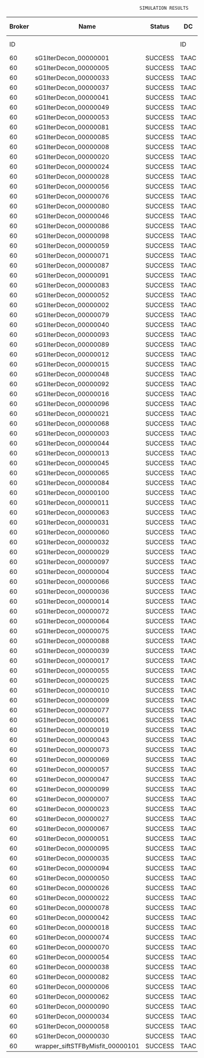 

                                                     SIMULATION RESULTS

|Broker|         Name         | Status|  DC  |Host|Host PEs |VM|   VM PEs|   VM MIPS|ActivityLen|StartTime|FinishTime|ExecTime
|------|----------------------|-------|------|----|---------|--|---------|----------|-----------|---------|----------|--------
|    ID|                      |       |    ID|  ID|CPU cores|ID|CPU cores|        MI|         MI|  Seconds|   Seconds| Seconds
|    60| sG1IterDecon_00000001|SUCCESS|  TAAC|   0|       12|240|        2|    1000.0|      56150|  70321.7|   71024.9|   703.2
|    60| sG1IterDecon_00000005|SUCCESS|  TAAC|   0|       12|240|        2|    1000.0|      56150|  70321.7|   71024.9|   703.2
|    60| sG1IterDecon_00000033|SUCCESS|  TAAC|   0|       12|240|        2|    1000.0|      56150|  70321.7|   71024.9|   703.2
|    60| sG1IterDecon_00000037|SUCCESS|  TAAC|   0|       12|240|        2|    1000.0|      56150|  70321.7|   71024.9|   703.2
|    60| sG1IterDecon_00000041|SUCCESS|  TAAC|   0|       12|240|        2|    1000.0|      56150|  70321.7|   71024.9|   703.2
|    60| sG1IterDecon_00000049|SUCCESS|  TAAC|   0|       12|240|        2|    1000.0|      56150|  70321.7|   71024.9|   703.2
|    60| sG1IterDecon_00000053|SUCCESS|  TAAC|   0|       12|240|        2|    1000.0|      56150|  70321.7|   71024.9|   703.2
|    60| sG1IterDecon_00000081|SUCCESS|  TAAC|   0|       12|240|        2|    1000.0|      56150|  70321.7|   71024.9|   703.2
|    60| sG1IterDecon_00000085|SUCCESS|  TAAC|   0|       12|240|        2|    1000.0|      56150|  70321.7|   71024.9|   703.2
|    60| sG1IterDecon_00000008|SUCCESS|  TAAC|   0|       12|243|        2|    1000.0|      56150|  70321.7|   71024.9|   703.2
|    60| sG1IterDecon_00000020|SUCCESS|  TAAC|   0|       12|243|        2|    1000.0|      56150|  70321.7|   71024.9|   703.2
|    60| sG1IterDecon_00000024|SUCCESS|  TAAC|   0|       12|243|        2|    1000.0|      56150|  70321.7|   71024.9|   703.2
|    60| sG1IterDecon_00000028|SUCCESS|  TAAC|   0|       12|243|        2|    1000.0|      56150|  70321.7|   71024.9|   703.2
|    60| sG1IterDecon_00000056|SUCCESS|  TAAC|   0|       12|243|        2|    1000.0|      56150|  70321.7|   71024.9|   703.2
|    60| sG1IterDecon_00000076|SUCCESS|  TAAC|   0|       12|243|        2|    1000.0|      56150|  70321.7|   71024.9|   703.2
|    60| sG1IterDecon_00000080|SUCCESS|  TAAC|   0|       12|243|        2|    1000.0|      56150|  70321.7|   71024.9|   703.2
|    60| sG1IterDecon_00000046|SUCCESS|  TAAC|   1|       12|241|        2|    1000.0|      56150|  70321.7|   71024.9|   703.2
|    60| sG1IterDecon_00000086|SUCCESS|  TAAC|   1|       12|241|        2|    1000.0|      56150|  70321.7|   71024.9|   703.2
|    60| sG1IterDecon_00000098|SUCCESS|  TAAC|   1|       12|241|        2|    1000.0|      56150|  70321.7|   71024.9|   703.2
|    60| sG1IterDecon_00000059|SUCCESS|  TAAC|   2|       12|242|        2|    1000.0|      56150|  70321.7|   71024.9|   703.2
|    60| sG1IterDecon_00000071|SUCCESS|  TAAC|   2|       12|242|        2|    1000.0|      56150|  70321.7|   71024.9|   703.2
|    60| sG1IterDecon_00000087|SUCCESS|  TAAC|   2|       12|242|        2|    1000.0|      56150|  70321.7|   71024.9|   703.2
|    60| sG1IterDecon_00000091|SUCCESS|  TAAC|   2|       12|242|        2|    1000.0|      56150|  70321.7|   71024.9|   703.2
|    60| sG1IterDecon_00000083|SUCCESS|  TAAC|   2|       12|242|        2|    1000.0|      59381|  70321.7|   71059.1|   737.3
|    60| sG1IterDecon_00000052|SUCCESS|  TAAC|   0|       12|243|        2|    1000.0|      61375|  70321.7|   71072.1|   750.4
|    60| sG1IterDecon_00000002|SUCCESS|  TAAC|   1|       12|241|        2|    1000.0|      60450|  70321.7|   71072.9|   751.2
|    60| sG1IterDecon_00000079|SUCCESS|  TAAC|   2|       12|242|        2|    1000.0|      83667|  70321.7|   71302.1|   980.3
|    60| sG1IterDecon_00000040|SUCCESS|  TAAC|   0|       12|243|        2|    1000.0|      91200|  70321.7|   71327.5|  1005.8
|    60| sG1IterDecon_00000093|SUCCESS|  TAAC|   0|       12|240|        2|    1000.0|      96311|  70321.7|   71346.8|  1025.0
|    60| sG1IterDecon_00000089|SUCCESS|  TAAC|   0|       12|240|        2|    1000.0|     115702|  70321.7|   71492.7|  1171.0
|    60| sG1IterDecon_00000012|SUCCESS|  TAAC|   0|       12|243|        2|    1000.0|     117306|  70321.7|   71536.7|  1215.0
|    60| sG1IterDecon_00000015|SUCCESS|  TAAC|   2|       12|242|        2|    1000.0|     115126|  70321.7|   71602.1|  1280.4
|    60| sG1IterDecon_00000048|SUCCESS|  TAAC|   0|       12|243|        2|    1000.0|     131219|  70321.7|   71641.3|  1319.6
|    60| sG1IterDecon_00000092|SUCCESS|  TAAC|   0|       12|243|        2|    1000.0|     135995|  70321.7|   71675.0|  1353.3
|    60| sG1IterDecon_00000016|SUCCESS|  TAAC|   0|       12|243|        2|    1000.0|     144034|  70321.7|   71727.6|  1405.9
|    60| sG1IterDecon_00000096|SUCCESS|  TAAC|   0|       12|243|        2|    1000.0|     146964|  70321.7|   71745.3|  1423.6
|    60| sG1IterDecon_00000021|SUCCESS|  TAAC|   0|       12|240|        2|    1000.0|     156382|  70321.7|   71779.5|  1457.8
|    60| sG1IterDecon_00000068|SUCCESS|  TAAC|   0|       12|243|        2|    1000.0|     162933|  70321.7|   71833.6|  1511.9
|    60| sG1IterDecon_00000003|SUCCESS|  TAAC|   2|       12|242|        2|    1000.0|     143490|  70321.7|   71857.9|  1536.1
|    60| sG1IterDecon_00000044|SUCCESS|  TAAC|   0|       12|243|        2|    1000.0|     168756|  70321.7|   71862.8|  1541.1
|    60| sG1IterDecon_00000013|SUCCESS|  TAAC|   0|       12|240|        2|    1000.0|     173487|  70321.7|   71891.5|  1569.8
|    60| sG1IterDecon_00000045|SUCCESS|  TAAC|   0|       12|240|        2|    1000.0|     193935|  70321.7|   72014.9|  1693.2
|    60| sG1IterDecon_00000065|SUCCESS|  TAAC|   0|       12|240|        2|    1000.0|     195345|  70321.7|   72022.7|  1701.0
|    60| sG1IterDecon_00000084|SUCCESS|  TAAC|   0|       12|243|        2|    1000.0|     231134|  70321.7|   72144.1|  1822.4
|    60| sG1IterDecon_00000100|SUCCESS|  TAAC|   0|       12|243|        2|    1000.0|     237950|  70321.7|   72171.3|  1849.6
|    60| sG1IterDecon_00000011|SUCCESS|  TAAC|   2|       12|242|        2|    1000.0|     182930|  70321.7|   72195.8|  1874.1
|    60| sG1IterDecon_00000063|SUCCESS|  TAAC|   2|       12|242|        2|    1000.0|     188230|  70321.7|   72238.3|  1916.6
|    60| sG1IterDecon_00000031|SUCCESS|  TAAC|   2|       12|242|        2|    1000.0|     190673|  70321.7|   72256.8|  1935.1
|    60| sG1IterDecon_00000060|SUCCESS|  TAAC|   0|       12|243|        2|    1000.0|     265578|  70321.7|   72268.4|  1946.7
|    60| sG1IterDecon_00000032|SUCCESS|  TAAC|   0|       12|243|        2|    1000.0|     270491|  70321.7|   72283.2|  1961.5
|    60| sG1IterDecon_00000029|SUCCESS|  TAAC|   0|       12|240|        2|    1000.0|     252025|  70321.7|   72306.2|  1984.5
|    60| sG1IterDecon_00000097|SUCCESS|  TAAC|   0|       12|240|        2|    1000.0|     274532|  70321.7|   72407.7|  2086.0
|    60| sG1IterDecon_00000004|SUCCESS|  TAAC|   0|       12|243|        2|    1000.0|     334964|  70321.7|   72444.4|  2122.7
|    60| sG1IterDecon_00000066|SUCCESS|  TAAC|   1|       12|241|        2|    1000.0|     190704|  70321.7|   72446.3|  2124.6
|    60| sG1IterDecon_00000036|SUCCESS|  TAAC|   0|       12|243|        2|    1000.0|     337139|  70321.7|   72448.8|  2127.1
|    60| sG1IterDecon_00000014|SUCCESS|  TAAC|   1|       12|241|        2|    1000.0|     197394|  70321.7|   72513.2|  2191.5
|    60| sG1IterDecon_00000072|SUCCESS|  TAAC|   0|       12|243|        2|    1000.0|     387256|  70321.7|   72524.1|  2202.4
|    60| sG1IterDecon_00000064|SUCCESS|  TAAC|   0|       12|243|        2|    1000.0|     394582|  70321.7|   72531.4|  2209.6
|    60| sG1IterDecon_00000075|SUCCESS|  TAAC|   2|       12|242|        2|    1000.0|     234888|  70321.7|   72568.5|  2246.8
|    60| sG1IterDecon_00000088|SUCCESS|  TAAC|   0|       12|243|        2|    1000.0|     467079|  70321.7|   72604.0|  2282.2
|    60| sG1IterDecon_00000039|SUCCESS|  TAAC|   2|       12|242|        2|    1000.0|     244204|  70321.7|   72629.6|  2307.8
|    60| sG1IterDecon_00000017|SUCCESS|  TAAC|   0|       12|240|        2|    1000.0|     341331|  70321.7|   72675.1|  2353.4
|    60| sG1IterDecon_00000055|SUCCESS|  TAAC|   2|       12|242|        2|    1000.0|     255737|  70321.7|   72699.1|  2377.4
|    60| sG1IterDecon_00000025|SUCCESS|  TAAC|   0|       12|240|        2|    1000.0|     358800|  70321.7|   72736.5|  2414.7
|    60| sG1IterDecon_00000010|SUCCESS|  TAAC|   1|       12|241|        2|    1000.0|     225339|  70321.7|   72779.9|  2458.1
|    60| sG1IterDecon_00000009|SUCCESS|  TAAC|   0|       12|240|        2|    1000.0|     391043|  70321.7|   72833.3|  2511.6
|    60| sG1IterDecon_00000077|SUCCESS|  TAAC|   0|       12|240|        2|    1000.0|     424669|  70321.7|   72917.4|  2595.7
|    60| sG1IterDecon_00000061|SUCCESS|  TAAC|   0|       12|240|        2|    1000.0|     449668|  70321.7|   72967.4|  2645.7
|    60| sG1IterDecon_00000019|SUCCESS|  TAAC|   2|       12|242|        2|    1000.0|     310565|  70321.7|   73002.2|  2680.5
|    60| sG1IterDecon_00000043|SUCCESS|  TAAC|   2|       12|242|        2|    1000.0|     315524|  70321.7|   73026.9|  2705.2
|    60| sG1IterDecon_00000073|SUCCESS|  TAAC|   0|       12|240|        2|    1000.0|     514833|  70321.7|   73065.3|  2743.6
|    60| sG1IterDecon_00000069|SUCCESS|  TAAC|   0|       12|240|        2|    1000.0|     517533|  70321.7|   73068.1|  2746.3
|    60| sG1IterDecon_00000057|SUCCESS|  TAAC|   0|       12|240|        2|    1000.0|     548071|  70321.7|   73098.6|  2776.9
|    60| sG1IterDecon_00000047|SUCCESS|  TAAC|   2|       12|242|        2|    1000.0|     378587|  70321.7|   73311.2|  2989.5
|    60| sG1IterDecon_00000099|SUCCESS|  TAAC|   2|       12|242|        2|    1000.0|     388369|  70321.7|   73350.4|  3028.6
|    60| sG1IterDecon_00000007|SUCCESS|  TAAC|   2|       12|242|        2|    1000.0|     417184|  70321.7|   73451.5|  3129.8
|    60| sG1IterDecon_00000023|SUCCESS|  TAAC|   2|       12|242|        2|    1000.0|     440432|  70321.7|   73521.3|  3199.6
|    60| sG1IterDecon_00000027|SUCCESS|  TAAC|   2|       12|242|        2|    1000.0|     452997|  70321.7|   73552.7|  3230.9
|    60| sG1IterDecon_00000067|SUCCESS|  TAAC|   2|       12|242|        2|    1000.0|     473732|  70321.7|   73594.1|  3272.4
|    60| sG1IterDecon_00000051|SUCCESS|  TAAC|   2|       12|242|        2|    1000.0|     478427|  70321.7|   73601.3|  3279.6
|    60| sG1IterDecon_00000095|SUCCESS|  TAAC|   2|       12|242|        2|    1000.0|     485151|  70321.7|   73608.1|  3286.3
|    60| sG1IterDecon_00000035|SUCCESS|  TAAC|   2|       12|242|        2|    1000.0|     493480|  70321.7|   73616.4|  3294.7
|    60| sG1IterDecon_00000094|SUCCESS|  TAAC|   1|       12|241|        2|    1000.0|     318396|  70321.7|   73618.8|  3297.1
|    60| sG1IterDecon_00000050|SUCCESS|  TAAC|   1|       12|241|        2|    1000.0|     318735|  70321.7|   73621.7|  3300.0
|    60| sG1IterDecon_00000026|SUCCESS|  TAAC|   1|       12|241|        2|    1000.0|     322630|  70321.7|   73652.9|  3331.2
|    60| sG1IterDecon_00000022|SUCCESS|  TAAC|   1|       12|241|        2|    1000.0|     357190|  70321.7|   73912.8|  3591.1
|    60| sG1IterDecon_00000078|SUCCESS|  TAAC|   1|       12|241|        2|    1000.0|     360476|  70321.7|   73936.0|  3614.3
|    60| sG1IterDecon_00000042|SUCCESS|  TAAC|   1|       12|241|        2|    1000.0|     368699|  70321.7|   73989.8|  3668.1
|    60| sG1IterDecon_00000018|SUCCESS|  TAAC|   1|       12|241|        2|    1000.0|     414263|  70321.7|   74264.4|  3942.7
|    60| sG1IterDecon_00000074|SUCCESS|  TAAC|   1|       12|241|        2|    1000.0|     424552|  70321.7|   74321.4|  3999.7
|    60| sG1IterDecon_00000070|SUCCESS|  TAAC|   1|       12|241|        2|    1000.0|     448310|  70321.7|   74440.2|  4118.4
|    60| sG1IterDecon_00000054|SUCCESS|  TAAC|   1|       12|241|        2|    1000.0|     450508|  70321.7|   74450.2|  4128.5
|    60| sG1IterDecon_00000038|SUCCESS|  TAAC|   1|       12|241|        2|    1000.0|     477933|  70321.7|   74560.0|  4238.2
|    60| sG1IterDecon_00000082|SUCCESS|  TAAC|   1|       12|241|        2|    1000.0|     479541|  70321.7|   74565.6|  4243.8
|    60| sG1IterDecon_00000006|SUCCESS|  TAAC|   1|       12|241|        2|    1000.0|     495411|  70321.7|   74613.3|  4291.6
|    60| sG1IterDecon_00000062|SUCCESS|  TAAC|   1|       12|241|        2|    1000.0|     512294|  70321.7|   74655.5|  4333.8
|    60| sG1IterDecon_00000090|SUCCESS|  TAAC|   1|       12|241|        2|    1000.0|     525791|  70321.7|   74682.4|  4360.7
|    60| sG1IterDecon_00000034|SUCCESS|  TAAC|   1|       12|241|        2|    1000.0|     550026|  70321.7|   74718.9|  4397.2
|    60| sG1IterDecon_00000058|SUCCESS|  TAAC|   1|       12|241|        2|    1000.0|     559233|  70321.7|   74728.1|  4406.4
|    60| sG1IterDecon_00000030|SUCCESS|  TAAC|   1|       12|241|        2|    1000.0|     560188|  70321.7|   74729.1|  4407.4
|    60|wrapper_siftSTFByMisfit_00000101|SUCCESS|  TAAC|   0|       12|240|        2|    1000.0|      13510|  74729.1|   74742.8|    13.6


